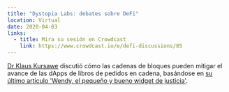 ```yaml
---
title: "Dystopia Labs: debates sobre DeFi"
location: Virtual
date: 2020-04-03
links:
  - title: Mira su sesión en Crowdcast
    link: https://www.crowdcast.io/e/defi-discussions/85
---
```


<a href="https://twitter.com/KursaweKlaus" target="_blank">Dr Klaus Kursawe</a> discutió cómo las cadenas de bloques pueden mitigar el avance de las dApps de libros de pedidos en cadena, basándose en <a href="https://vega.xyz/papers/fairness.pdf" target="_blank">su último artículo 'Wendy, el pequeño y bueno widget de justicia'</a>.
